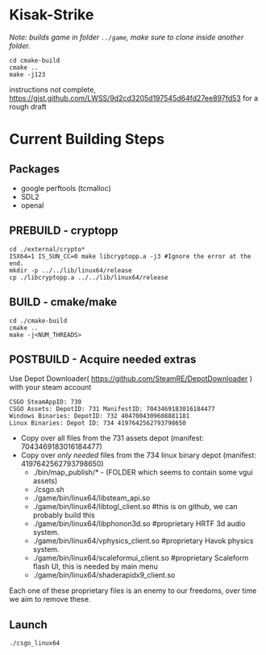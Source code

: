 # Kisak-Strike

*Note: builds game in folder `../game`, make sure to clone inside another folder.*

```
cd cmake-build
cmake ..
make -j123
```

instructions not complete, https://gist.github.com/LWSS/9d2cd3205d197545d64fd27ee897fd53 for a rough draft

# Current Building Steps
## Packages
* google perftools (tcmalloc)
* SDL2
* openal
## PREBUILD - cryptopp
```
cd ./external/crypto*
ISX64=1 IS_SUN_CC=0 make libcryptopp.a -j3 #Ignore the error at the end.
mkdir -p ../../lib/linux64/release
cp ./libcryptopp.a ../../lib/linux64/release
```

## BUILD - cmake/make
```
cd ./cmake-build
cmake ..
make -j<NUM_THREADS>
```
## POSTBUILD - Acquire needed extras
Use Depot Downloader( https://github.com/SteamRE/DepotDownloader ) with your steam account
```
CSGO SteamAppID: 730
CSGO Assets: DepotID: 731 ManifestID: 7043469183016184477
Windows Binaries: DepotID: 732 4047004309608881181
Linux Binaries: Depot ID: 734 4197642562793798650
```

* Copy over all files from the 731 assets depot (manifest: 7043469183016184477)
* Copy over *only needed* files from the 734 linux binary depot (manifest: 4197642562793798650)
    * ./bin/map_publish/* - (FOLDER which seems to contain some vgui assets)
    * ./csgo.sh
    * ./game/bin/linux64/libsteam_api.so
    * ./game/bin/linux64/libtogl_client.so #this is on github, we can probably build this
    * ./game/bin/linux64/libphonon3d.so #proprietary HRTF 3d audio system.
    * ./game/bin/linux64/vphysics_client.so #proprietary Havok physics system.
    * ./game/bin/linux64/scaleformui_client.so #proprietary Scaleform flash UI, this is needed by main menu
    * ./game/bin/linux64/shaderapidx9_client.so 

Each one of these proprietary files is an enemy to our freedoms, over time we aim to remove these.


## Launch
`./csgo_linux64`
    
